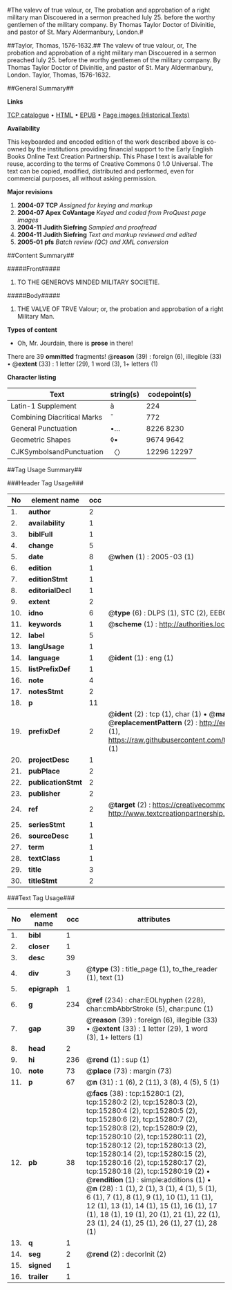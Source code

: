 #The valevv of true valour, or, The probation and approbation of a right military man Discouered in a sermon preached Iuly 25. before the worthy gentlemen of the military company. By Thomas Taylor Doctor of Divinitie, and pastor of St. Mary Aldermanbury, London.#

##Taylor, Thomas, 1576-1632.##
The valevv of true valour, or, The probation and approbation of a right military man Discouered in a sermon preached Iuly 25. before the worthy gentlemen of the military company. By Thomas Taylor Doctor of Divinitie, and pastor of St. Mary Aldermanbury, London.
Taylor, Thomas, 1576-1632.

##General Summary##

**Links**

[TCP catalogue](http://www.ota.ox.ac.uk/tcp/)  • 
[HTML](http://tei.it.ox.ac.uk/tcp/Texts-HTML/free/A13/A13562.html)  • 
[EPUB](http://tei.it.ox.ac.uk/tcp/Texts-EPUB/free/A13/A13562.epub) • 
[Page images (Historical Texts)](https://data.historicaltexts.jisc.ac.uk/view?pubId=eebo-99850096e&pageId=eebo-99850096e-15280-1)

**Availability**

This keyboarded and encoded edition of the
	       work described above is co-owned by the institutions
	       providing financial support to the Early English Books
	       Online Text Creation Partnership. This Phase I text is
	       available for reuse, according to the terms of Creative
	       Commons 0 1.0 Universal. The text can be copied,
	       modified, distributed and performed, even for
	       commercial purposes, all without asking permission.

**Major revisions**

1. __2004-07__ __TCP__ *Assigned for keying and markup*
1. __2004-07__ __Apex CoVantage__ *Keyed and coded from ProQuest page images*
1. __2004-11__ __Judith Siefring__ *Sampled and proofread*
1. __2004-11__ __Judith Siefring__ *Text and markup reviewed and edited*
1. __2005-01__ __pfs__ *Batch review (QC) and XML conversion*

##Content Summary##

#####Front#####

1. TO THE GENEROVS MINDED MILITARY SOCIETIE.

#####Body#####

1. THE VALVE OF TRVE Valour; or, the probation and approbation of a right Military Man.

**Types of content**

  * Oh, Mr. Jourdain, there is **prose** in there!

There are 39 **ommitted** fragments! 
 @__reason__ (39) : foreign (6), illegible (33)  •  @__extent__ (33) : 1 letter (29), 1 word (3), 1+ letters (1)

**Character listing**


|Text|string(s)|codepoint(s)|
|---|---|---|
|Latin-1 Supplement|à|224|
|Combining             Diacritical Marks|̄|772|
|General Punctuation|•…|8226 8230|
|Geometric Shapes|◊▪|9674 9642|
|CJKSymbolsandPunctuation|〈〉|12296 12297|

##Tag Usage Summary##

###Header Tag Usage###

|No|element name|occ|attributes|
|---|---|---|---|
|1.|__author__|2||
|2.|__availability__|1||
|3.|__biblFull__|1||
|4.|__change__|5||
|5.|__date__|8| @__when__ (1) : 2005-03 (1)|
|6.|__edition__|1||
|7.|__editionStmt__|1||
|8.|__editorialDecl__|1||
|9.|__extent__|2||
|10.|__idno__|6| @__type__ (6) : DLPS (1), STC (2), EEBO-CITATION (1), PROQUEST (1), VID (1)|
|11.|__keywords__|1| @__scheme__ (1) : http://authorities.loc.gov/ (1)|
|12.|__label__|5||
|13.|__langUsage__|1||
|14.|__language__|1| @__ident__ (1) : eng (1)|
|15.|__listPrefixDef__|1||
|16.|__note__|4||
|17.|__notesStmt__|2||
|18.|__p__|11||
|19.|__prefixDef__|2| @__ident__ (2) : tcp (1), char (1)  •  @__matchPattern__ (2) : ([0-9\-]+):([0-9IVX]+) (1), (.+) (1)  •  @__replacementPattern__ (2) : http://eebo.chadwyck.com/downloadtiff?vid=$1&page=$2 (1), https://raw.githubusercontent.com/textcreationpartnership/Texts/master/tcpchars.xml#$1 (1)|
|20.|__projectDesc__|1||
|21.|__pubPlace__|2||
|22.|__publicationStmt__|2||
|23.|__publisher__|2||
|24.|__ref__|2| @__target__ (2) : https://creativecommons.org/publicdomain/zero/1.0/ (1), http://www.textcreationpartnership.org/docs/. (1)|
|25.|__seriesStmt__|1||
|26.|__sourceDesc__|1||
|27.|__term__|1||
|28.|__textClass__|1||
|29.|__title__|3||
|30.|__titleStmt__|2||


###Text Tag Usage###

|No|element name|occ|attributes|
|---|---|---|---|
|1.|__bibl__|1||
|2.|__closer__|1||
|3.|__desc__|39||
|4.|__div__|3| @__type__ (3) : title_page (1), to_the_reader (1), text (1)|
|5.|__epigraph__|1||
|6.|__g__|234| @__ref__ (234) : char:EOLhyphen (228), char:cmbAbbrStroke (5), char:punc (1)|
|7.|__gap__|39| @__reason__ (39) : foreign (6), illegible (33)  •  @__extent__ (33) : 1 letter (29), 1 word (3), 1+ letters (1)|
|8.|__head__|2||
|9.|__hi__|236| @__rend__ (1) : sup (1)|
|10.|__note__|73| @__place__ (73) : margin (73)|
|11.|__p__|67| @__n__ (31) : 1 (6), 2 (11), 3 (8), 4 (5), 5 (1)|
|12.|__pb__|38| @__facs__ (38) : tcp:15280:1 (2), tcp:15280:2 (2), tcp:15280:3 (2), tcp:15280:4 (2), tcp:15280:5 (2), tcp:15280:6 (2), tcp:15280:7 (2), tcp:15280:8 (2), tcp:15280:9 (2), tcp:15280:10 (2), tcp:15280:11 (2), tcp:15280:12 (2), tcp:15280:13 (2), tcp:15280:14 (2), tcp:15280:15 (2), tcp:15280:16 (2), tcp:15280:17 (2), tcp:15280:18 (2), tcp:15280:19 (2)  •  @__rendition__ (1) : simple:additions (1)  •  @__n__ (28) : 1 (1), 2 (1), 3 (1), 4 (1), 5 (1), 6 (1), 7 (1), 8 (1), 9 (1), 10 (1), 11 (1), 12 (1), 13 (1), 14 (1), 15 (1), 16 (1), 17 (1), 18 (1), 19 (1), 20 (1), 21 (1), 22 (1), 23 (1), 24 (1), 25 (1), 26 (1), 27 (1), 28 (1)|
|13.|__q__|1||
|14.|__seg__|2| @__rend__ (2) : decorInit (2)|
|15.|__signed__|1||
|16.|__trailer__|1||

